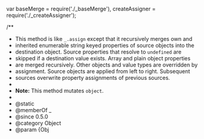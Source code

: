 var baseMerge = require('./_baseMerge'),
    createAssigner = require('./_createAssigner');

/**
 * This method is like `_.assign` except that it recursively merges own and
 * inherited enumerable string keyed properties of source objects into the
 * destination object. Source properties that resolve to `undefined` are
 * skipped if a destination value exists. Array and plain object properties
 * are merged recursively. Other objects and value types are overridden by
 * assignment. Source objects are applied from left to right. Subsequent
 * sources overwrite property assignments of previous sources.
 *
 * **Note:** This method mutates `object`.
 *
 * @static
 * @memberOf _
 * @since 0.5.0
 * @category Object
 * @param {Obj